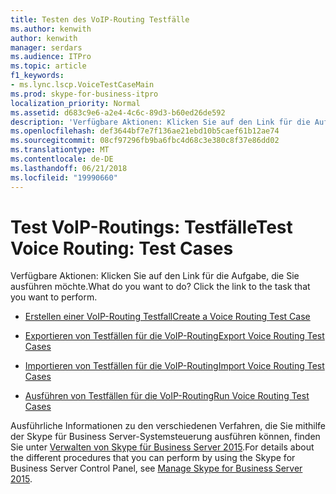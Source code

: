 ```yaml
---
title: Testen des VoIP-Routing Testfälle
ms.author: kenwith
author: kenwith
manager: serdars
ms.audience: ITPro
ms.topic: article
f1_keywords:
- ms.lync.lscp.VoiceTestCaseMain
ms.prod: skype-for-business-itpro
localization_priority: Normal
ms.assetid: d683c9e6-a2e4-4c6c-89d3-b60ed26de592
description: 'Verfügbare Aktionen: Klicken Sie auf den Link für die Aufgabe, die Sie ausführen möchte.'
ms.openlocfilehash: def3644bf7e7f136ae21ebd10b5caef61b12ae74
ms.sourcegitcommit: 08cf97296fb9ba6fbc4d68c3e380c8f37e86dd02
ms.translationtype: MT
ms.contentlocale: de-DE
ms.lasthandoff: 06/21/2018
ms.locfileid: "19990660"
---
```

# <a name="test-voice-routing-test-cases"></a><span data-ttu-id="6e915-104">Test VoIP-Routings: Testfälle</span><span class="sxs-lookup"><span data-stu-id="6e915-104">Test Voice Routing: Test Cases</span></span>
 
<span data-ttu-id="6e915-p102">Verfügbare Aktionen: Klicken Sie auf den Link für die Aufgabe, die Sie ausführen möchte.</span><span class="sxs-lookup"><span data-stu-id="6e915-p102">What do you want to do? Click the link to the task that you want to perform.</span></span>
  
- [<span data-ttu-id="6e915-107">Erstellen einer VoIP-Routing Testfall</span><span class="sxs-lookup"><span data-stu-id="6e915-107">Create a Voice Routing Test Case</span></span>](http://technet.microsoft.com/library/43a07a5b-2f20-462a-81e5-d628c18391e0.aspx)
    
- [<span data-ttu-id="6e915-108">Exportieren von Testfällen für die VoIP-Routing</span><span class="sxs-lookup"><span data-stu-id="6e915-108">Export Voice Routing Test Cases</span></span>](http://technet.microsoft.com/library/489ac472-1a35-4755-b390-48f7cdf31e94.aspx)
    
- [<span data-ttu-id="6e915-109">Importieren von Testfällen für die VoIP-Routing</span><span class="sxs-lookup"><span data-stu-id="6e915-109">Import Voice Routing Test Cases</span></span>](http://technet.microsoft.com/library/6546e24c-9ad2-428b-92b2-63948ed0f884.aspx)
    
- [<span data-ttu-id="6e915-110">Ausführen von Testfällen für die VoIP-Routing</span><span class="sxs-lookup"><span data-stu-id="6e915-110">Run Voice Routing Test Cases</span></span>](http://technet.microsoft.com/library/fb4d32df-b9ea-4944-8cd7-a6102c78c465.aspx)
    
<span data-ttu-id="6e915-111">Ausführliche Informationen zu den verschiedenen Verfahren, die Sie mithilfe der Skype für Business Server-Systemsteuerung ausführen können, finden Sie unter [Verwalten von Skype für Business Server 2015](../../../manage/manage.md).</span><span class="sxs-lookup"><span data-stu-id="6e915-111">For details about the different procedures that you can perform by using the Skype for Business Server Control Panel, see [Manage Skype for Business Server 2015](../../../manage/manage.md).</span></span>

